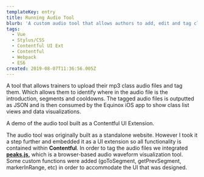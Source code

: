 ```yaml
---
templateKey: entry
title: Running Audio Tool
blurb: 'A custom audio tool that allows authors to add, edit and tag classes.'
tags:
  - Vue
  - Stylus/CSS
  - Contentful UI Ext
  - Contentful
  - Webpack
  - ES6
created: 2019-08-07T11:36:56.005Z
---
```

A tool that allows trainers to upload their mp3 class audio files and tag them. Which allows them to identify where in the audio file is the introduction, segments and cooldowns. The tagged audio files is outputted as JSON and is then consumed by the Equinox iOS app to show class list views and data visualizations.

<span class="entryMedia" thumb="https://res.cloudinary.com/dgjsyaqlh/image/upload/v1566217087/running-audio-tool_hzpkki.png" full="https://res.cloudinary.com/dgjsyaqlh/video/upload/v1565780279/running-audio-tool_bqwmai.mp4" type="video">A demo of the audio tool built as a Contentful UI Extension.</span>

The audio tool was originally built as a standalone website. However I took it a step further and embedded it as a UI extension so all functionality is contained within **Contentful**. In order to tag the audio files we integrated [**peaks.js**](https://waveform.prototyping.bbc.co.uk/)**,** which is a browser-based audio waveform visualization tool. Some custom functions were added (goToSegment, getPrevSegment, markerInRange, etc) in order to accommodate the UI that was designed.
